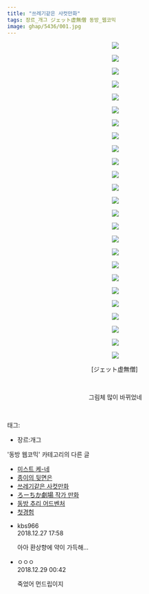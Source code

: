 ```yaml
---
title: "쓰레기같은 사컷만화"
tags: 장르_개그 ジェット虚無僧 동방_웹코믹
image: ghap/5436/001.jpg
---
```

<div class="article">
<p style="text-align: center; clear: none; float: none;"><img src="{{ site.nasurl }}/ghap/5436/001.jpg"/></p>
<p style="text-align: center; clear: none; float: none;"><img src="{{ site.nasurl }}/ghap/5436/002.jpg"/></p>
<p style="text-align: center; clear: none; float: none;"><img src="{{ site.nasurl }}/ghap/5436/003.jpg"/></p>
<p style="text-align: center; clear: none; float: none;"><img src="{{ site.nasurl }}/ghap/5436/004.jpg"/></p>
<p style="text-align: center; clear: none; float: none;"><img src="{{ site.nasurl }}/ghap/5436/005.jpg"/></p>
<p style="text-align: center; clear: none; float: none;"><img src="{{ site.nasurl }}/ghap/5436/006.jpg"/></p>
<p style="text-align: center; clear: none; float: none;"><img src="{{ site.nasurl }}/ghap/5436/007.jpg"/></p>
<p style="text-align: center; clear: none; float: none;"><img src="{{ site.nasurl }}/ghap/5436/008.jpg"/></p>
<p style="text-align: center; clear: none; float: none;"><img src="{{ site.nasurl }}/ghap/5436/009.jpg"/></p>
<p style="text-align: center; clear: none; float: none;"><img src="{{ site.nasurl }}/ghap/5436/010.jpg"/></p>
<p style="text-align: center; clear: none; float: none;"><img src="{{ site.nasurl }}/ghap/5436/011.jpg"/></p>
<p style="text-align: center; clear: none; float: none;"><img src="{{ site.nasurl }}/ghap/5436/012.jpg"/></p>
<p style="text-align: center; clear: none; float: none;"><img src="{{ site.nasurl }}/ghap/5436/013.jpg"/></p>
<p style="text-align: center; clear: none; float: none;"><img src="{{ site.nasurl }}/ghap/5436/014.jpg"/></p>
<p style="text-align: center; clear: none; float: none;"><img src="{{ site.nasurl }}/ghap/5436/015.jpg"/></p>
<p style="text-align: center; clear: none; float: none;"><img src="{{ site.nasurl }}/ghap/5436/016.jpg"/></p>
<p style="text-align: center; clear: none; float: none;"><img src="{{ site.nasurl }}/ghap/5436/017.jpg"/></p>
<p style="text-align: center; clear: none; float: none;"><img src="{{ site.nasurl }}/ghap/5436/018.jpg"/></p>
<p style="text-align: center; clear: none; float: none;"><img src="{{ site.nasurl }}/ghap/5436/019.jpg"/></p>
<p style="text-align: center; clear: none; float: none;"><img src="{{ site.nasurl }}/ghap/5436/020.jpg"/></p>
<p style="text-align: center; clear: none; float: none;"><img src="{{ site.nasurl }}/ghap/5436/021.jpg"/></p>
<p style="text-align: center; clear: none; float: none;"><img src="{{ site.nasurl }}/ghap/5436/022.jpg"/></p>
<p style="text-align: center; clear: none; float: none;"><img src="{{ site.nasurl }}/ghap/5436/023.jpg"/></p>
<p style="text-align: center; clear: none; float: none;"><img src="{{ site.nasurl }}/ghap/5436/024.jpg"/></p>
<p style="text-align: center; clear: none; float: none;"><img src="{{ site.nasurl }}/ghap/5436/025.jpg"/></p>
<p style="text-align: center; clear: none; float: none;">[ジェット虚無僧] </p>
<p style="text-align: center; clear: none; float: none;"><br/></p>
<p style="text-align: center; clear: none; float: none;">그림체 많이 바뀌었네</p>
<p><br/></p>
</div><div class="tagTrail">
<p>태그: </p>
<ul>
<li>장르:개그</li>
</ul>
</div><div class="another">
<p>'동방 웹코믹' 카테고리의 다른 글</p>
<ul>
<li><a href="/2018-12-26-ghap_5438">미스트 케-네</a></li>
<li><a href="/2018-12-26-ghap_5437">종이의 뒷면은</a></li>
<li><a href="/2018-12-26-ghap_5436">쓰레기같은 사컷만화</a></li>
<li><a href="/2018-12-26-ghap_5435">ろーちか劇場 작가 만화</a></li>
<li><a href="/2018-11-18-ghap_5207">동방 추리 어드벤처</a></li>
<li><a href="/2018-11-27-ghap_5270">첫경험</a></li>
</ul>
</div><div class="comment">
<ul>
<li class="cb_thumb_off" id="comment15394568">
<div class="cb_comment_area">
<div class="cb_info_area">
<div class="cb_section">
<span class="cb_nick_name">kbs966</span>
</div>
<div class="cb_section">
<span class="cb_date">2018.12.27 17:58 </span>
</div>
</div>
<div class="cb_dsc_comment">
<p class="cb_dsc">
											아아 환상향에 약이 가득해...
										</p>
</div>
</div></li>
<li class="cb_thumb_off" id="comment15396160">
<div class="cb_comment_area">
<div class="cb_info_area">
<div class="cb_section">
<span class="cb_nick_name">ㅇㅇㅇ</span>
</div>
<div class="cb_section">
<span class="cb_date">2018.12.29 00:42 </span>
</div>
</div>
<div class="cb_dsc_comment">
<p class="cb_dsc">
											죽었어 먼드립이지
										</p>
</div>
</div></li>
</ul>
</div>